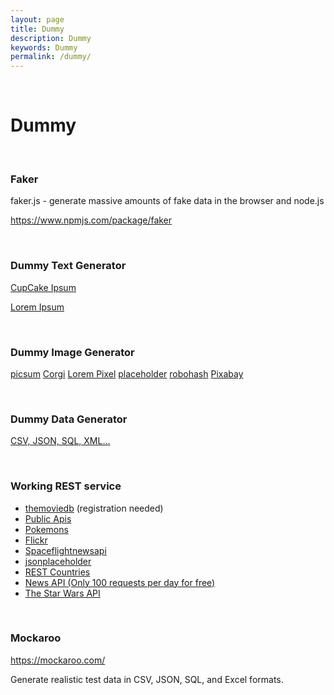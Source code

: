 ```yaml
---
layout: page
title: Dummy
description: Dummy
keywords: Dummy
permalink: /dummy/
---
```


<br/>

# Dummy

<br/>

### Faker

faker.js - generate massive amounts of fake data in the browser and node.js

https://www.npmjs.com/package/faker

<br/>

### Dummy Text Generator

<a href="https://cupcakeipsum.com/" rel="nofollow">CupCake Ipsum</a>

<a href="http://www.lipsum.com" rel="nofollow">Lorem Ipsum</a>

<br/>

### Dummy Image Generator

<a href="https://picsum.photos/" rel="nofollow">picsum</a>
<a href="http://placecorgi.com/600/600" rel="nofollow">Corgi</a>
<a href="http://lorempixel.com/400/400" rel="nofollow">Lorem Pixel</a>
<a href="http://via.placeholder.com/100x100?text=avatar" rel="nofollow">placeholder</a>
<a href="https://robohash.org" rel="nofollow">robohash</a>
<a href="https://pixabay.com/" rel="nofollow">Pixabay</a>

<br/>

### Dummy Data Generator

<a href="https://generatedata.com" rel="nofollow">CSV, JSON, SQL, XML...</a>

<br/>

### Working REST service

- <a href="https://www.themoviedb.org/" rel="nofollow">themoviedb</a> (registration needed)
- <a href="https://github.com/public-apis/public-apis" rel="nofollow">Public Apis</a>
- <a href="https://pokeapi.co/" rel="nofollow">Pokemons</a>
- <a href="https://www.flickr.com/services/api/flickr.photos.search.html" rel="nofollow">Flickr</a>
- <a href="https://spaceflightnewsapi.net" rel="nofollow">Spaceflightnewsapi</a>
- <a href="https://jsonplaceholder.typicode.com/" rel="nofollow">jsonplaceholder</a>
- <a href="https://restcountries.eu/rest/v2/all" rel="nofollow">REST Countries</a>
- <a href="https://newsapi.org/docs/endpoints/everything" rel="nofollow">News API (Only 100 requests per day for free)</a>
- <a href="https://swapi.dev/documentation" rel="nofollow">The Star Wars API</a>

<br/>

### Mockaroo

https://mockaroo.com/

Generate realistic test data in CSV, JSON, SQL, and Excel formats.
